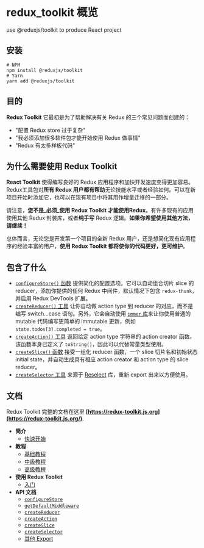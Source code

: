 <!--
 * @Author: SmartNan
 * @Date: 2021-10-18 16:01:11
 * @LastEditTime: 2021-10-18 16:17:44
 * @Description: 相关描述
-->
# redux_toolkit 概览
use @reduxjs/toolkit to produce React project


##  安装
```
# NPM
npm install @reduxjs/toolkit
# Yarn
yarn add @reduxjs/toolkit
```


## 目的

**Redux Toolkit**  它最初是为了帮助解决有关 Redux 的三个常见问题而创建的：

-   "配置 Redux store 过于复杂"
-   "我必须添加很多软件包才能开始使用 Redux 做事情"
-   "Redux 有太多样板代码"

## 为什么需要使用 Redux Toolkit

**React Toolkit**  使得编写良好的 Redux 应用程序和加快开发速度变得更加容易。 Redux工具包对**所有 Redux 用户都有帮助**无论技能水平或者经验如何。可以在新项目开始时添加它，也可以在现有项目中将其用作增量迁移的一部分。

请注意，**您不是_必须_使用 Redux Toolkit 才能使用Redux**。有许多现有的应用使用其他 Redux 封装库，或者**纯手写**  Redux 逻辑。**如果你希望使用其他方法，请继续！**

总体而言，无论您是开发第一个项目的全新 Redux 用户，还是想简化现有应用程序的经验丰富的用户，**使用 Redux Toolkit 都将使你的代码更好，更可维护**。

## 包含了什么

-   [`configureStore()`  函数](https://redux-toolkit.js.org/api/configureStore)  提供简化的配置选项。它可以自动组合切片 slice 的 reducer，添加你提供的任何 Redux 中间件，默认情况下包含  `redux-thunk`，并启用 Redux DevTools 扩展。
-   [`createReducer()`  工具](https://redux-toolkit.js.org/api/createReducer)  让你自动做 action type 到 reducer 的对应，而不是编写 switch...case 语句。另外，它会自动使用  [`immer`  库](https://github.com/mweststrate/immer)来让你使用普通的 mutable 代码编写更简单的 immutable 更新，例如  `state.todos[3].completed = true`。
-   [`createAction()`  工具](https://redux-toolkit.js.org/api/createAction)  返回给定 action type 字符串的 action creator 函数。该函数本身已定义了  `toString()`，因此可以代替常量类型使用。
-   [`createSlice()`  函数](https://redux-toolkit.js.org/api/createSlice)  接受一组化 reducer 函数，一个 slice 切片名和初始状态 initial state，并自动生成具有相应 action creator 和 action type 的 slice reducer。
-   [`createSelector`  工具](https://redux-toolkit.js.org/api/createSelector)  来源于  [Reselect](https://github.com/reduxjs/reselect)  库，重新 export 出来以方便使用。

## 文档

Redux Toolkit 完整的文档在这里 **[https://redux-toolkit.js.org](https://redux-toolkit.js.org/)**.
-   **简介**
    -   [快速开始](https://redux-toolkit.js.org/introduction/quick-start)
-   **教程**
    -   [基础教程](https://redux-toolkit.js.org/tutorials/basic-tutorial)
    -   [中级教程](https://redux-toolkit.js.org/tutorials/intermediate-tutorial)
    -   [高级教程](https://redux-toolkit.js.org/tutorials/advanced-tutorial)
-   **使用 Redux Toolkit**
    -   [入门](https://redux-toolkit.js.org/usage/usage-guide)
-   **API 文档**
    -   [`configureStore`](https://redux-toolkit.js.org/api/configureStore)
    -   [`getDefaultMiddleware`](https://redux-toolkit.js.org/api/getDefaultMiddleware)
    -   [`createReducer`](https://redux-toolkit.js.org/api/createReducer)
    -   [`createAction`](https://redux-toolkit.js.org/api/createAction)
    -   [`createSlice`](https://redux-toolkit.js.org/api/createSlice)
    -   [`createSelector`](https://redux-toolkit.js.org/api/createSelector)
    -   [其他 Export](https://redux-toolkit.js.org/api/other-exports)